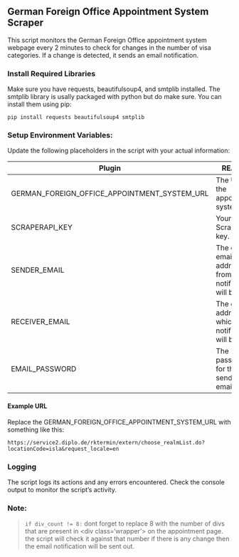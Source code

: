 <h2 class="code-line" data-line-start=0 data-line-end=1 ><a id="German_Foreign_Office_Appointment_System_Scraper_0"></a>German Foreign Office Appointment System Scraper</h2>
<p class="has-line-data" data-line-start="3" data-line-end="4">This script monitors the German Foreign Office appointment system webpage every 2 minutes to check for changes in the number of visa categories. If a change is detected, it sends an email notification.</p>
<h3 class="code-line" data-line-start=5 data-line-end=6 ><a id="Install_Required_Libraries_5"></a>Install Required Libraries</h3>
<p class="has-line-data" data-line-start="6" data-line-end="7">Make sure you have requests, beautifulsoup4, and smtplib installed. The smtplib library is usally packaged with python but do make sure. You can install them using pip:</p>
<pre><code class="has-line-data" data-line-start="8" data-line-end="10" class="language-sh">pip install requests beautifulsoup4 smtplib
</code></pre>
<h3 class="code-line" data-line-start=10 data-line-end=11 ><a id="Setup_Environment_Variables_10"></a>Setup Environment Variables:</h3>
<p class="has-line-data" data-line-start="11" data-line-end="12">Update the following placeholders in the script with your actual information:</p>
<table class="table table-striped table-bordered">
<thead>
<tr>
<th>Plugin</th>
<th>README</th>
</tr>
</thead>
<tbody>
<tr>
<td>GERMAN_FOREIGN_OFFICE_APPOINTMENT_SYSTEM_URL</td>
<td>The URL of the appointment system</td>
</tr>
<tr>
<td>SCRAPERAPI_KEY</td>
<td>Your ScraperAPI key.</td>
</tr>
<tr>
<td>SENDER_EMAIL</td>
<td>The outlook email address from which notifications will be sent.</td>
</tr>
<tr>
<td>RECEIVER_EMAIL</td>
<td>The email address to which notifications will be sent.</td>
</tr>
<tr>
<td>EMAIL_PASSWORD</td>
<td>The password for the sender email.</td>
</tr>
</tbody>
</table>
<h4 class="code-line" data-line-start=21 data-line-end=22 ><a id="Example_URL_21"></a>Example URL</h4>
<p class="has-line-data" data-line-start="23" data-line-end="24">Replace the GERMAN_FOREIGN_OFFICE_APPOINTMENT_SYSTEM_URL with something like this:</p>
<pre><code class="has-line-data" data-line-start="26" data-line-end="28" class="language-sh">https://service2.diplo.de/rktermin/extern/choose_realmList.do?locationCode=isla&amp;request_locale=en
</code></pre>
<h3 class="code-line" data-line-start=29 data-line-end=30 ><a id="Logging_29"></a>Logging</h3>
<p class="has-line-data" data-line-start="31" data-line-end="32">The script logs its actions and any errors encountered. Check the console output to monitor the script’s activity.</p>
<h3 class="code-line" data-line-start=33 data-line-end=34 ><a id="Note_33"></a>Note:</h3>
<blockquote>
<p class="has-line-data" data-line-start="34" data-line-end="35"><code>if div_count != 8:</code> dont forget to replace 8 with the number of divs that are present in &lt;div class=‘wrapper’&gt; on the appointment page. the script will check it against that number if there is any change then the email notification will be sent out.</p>
</blockquote>
<pre><code class="has-line-data" data-line-start="36" data-line-end="36"></code></pre>
